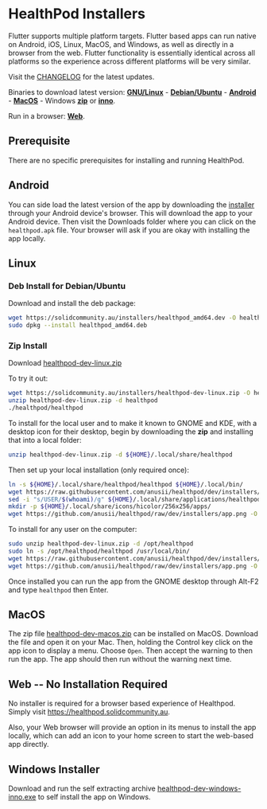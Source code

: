 # HealthPod Installers

Flutter supports multiple platform targets. Flutter based apps can run
native on Android, iOS, Linux, MacOS, and Windows, as well as directly
in a browser from the web. Flutter functionality is essentially
identical across all platforms so the experience across different
platforms will be very similar.

Visit the
[CHANGELOG](https://github.com/anusii/healthpod/blob/dev/CHANGELOG.md)
for the latest updates.

Binaries to download latest version:
[**GNU/Linux**](https://solidcommunity.au/installers/healthpod-dev-linux.zip) -
[**Debian/Ubuntu**](https://solidcommunity.au/installers/healthpod_amd64.deb) -
[**Android**](https://solidcommunity.au/installers/healthpod.apk) -
[**MacOS**](https://solidcommunity.au/installers/healthpod-dev-macos.zip) -
Windows
[**zip**](https://solidcommunity.au/installers/healthpod-dev-windows.zip) or
[**inno**](https://solidcommunity.au/installers/healthpod-dev-windows-inno.exe).

Run in a browser: [**Web**](https://healthpod.solidcommunity.au).

## Prerequisite

There are no specific prerequisites for installing and running
HealthPod.

## Android

You can side load the latest version of the app by downloading the
[installer](https://solidcommunity.au/installers/healthpod.apk) through
your Android device's browser. This will download the app to your
Android device. Then visit the Downloads folder where you can click on
the `healthpod.apk` file. Your browser will ask if you are okay with
installing the app locally.

## Linux

### Deb Install for Debian/Ubuntu

Download and install the deb package:

```bash
wget https://solidcommunity.au/installers/healthpod_amd64.dev -O healthpod_amd64.deb
sudo dpkg --install healthpod_amd64.deb
```

### Zip Install

Download [healthpod-dev-linux.zip](https://solidcommunity.au/installers/healthpod-dev-linux.zip)

To try it out:

```bash
wget https://solidcommunity.au/installers/healthpod-dev-linux.zip -O healthpod-dev-linux.zip
unzip healthpod-dev-linux.zip -d healthpod
./healthpod/healthpod
```

To install for the local user and to make it known to GNOME and KDE,
with a desktop icon for their desktop, begin by downloading the **zip** and
installing that into a local folder:

```bash
unzip healthpod-dev-linux.zip -d ${HOME}/.local/share/healthpod
```

Then set up your local installation (only required once):

```bash
ln -s ${HOME}/.local/share/healthpod/healthpod ${HOME}/.local/bin/
wget https://raw.githubusercontent.com/anusii/healthpod/dev/installers/app.desktop -O ${HOME}/.local/share/applications/healthpod.desktop
sed -i "s/USER/$(whoami)/g" ${HOME}/.local/share/applications/healthpod.desktop
mkdir -p ${HOME}/.local/share/icons/hicolor/256x256/apps/
wget https://github.com/anusii/healthpod/raw/dev/installers/app.png -O ${HOME}/.local/share/icons/hicolor/256x256/apps/healthpod.png
```

To install for any user on the computer:

```bash
sudo unzip healthpod-dev-linux.zip -d /opt/healthpod
sudo ln -s /opt/healthpod/healthpod /usr/local/bin/
wget https://raw.githubusercontent.com/anusii/healthpod/dev/installers/app.desktop -O ${HOME}/usr/local/share/applications/healthpod.desktop
wget https://github.com/anusii/healthpod/raw/dev/installers/app.png -O ${HOME}/use/local/share/icons/healthpod.png
```

Once installed you can run the app from the GNOME desktop through
Alt-F2 and type `healthpod` then Enter.

## MacOS

The zip file
[healthpod-dev-macos.zip](https://solidcommunity.au/installers/healthpod-dev-macos.zip)
can be installed on MacOS. Download the file and open it on your
Mac. Then, holding the Control key click on the app icon to display a
menu. Choose `Open`. Then accept the warning to then run the app. The
app should then run without the warning next time.

## Web -- No Installation Required

No installer is required for a browser based experience of
Healthpod. Simply visit https://healthpod.solidcommunity.au.

Also, your Web browser will provide an option in its menus to install
the app locally, which can add an icon to your home screen to start
the web-based app directly.

## Windows Installer

Download and run the self extracting archive
[healthpod-dev-windows-inno.exe](https://solidcommunity.au/installers/healthpod-dev-windows-inno.exe)
to self install the app on Windows.
